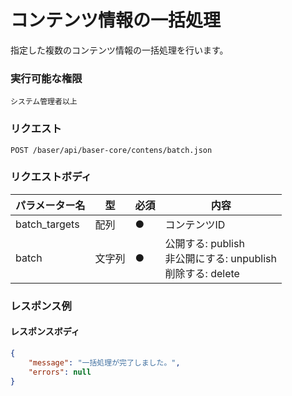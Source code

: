 # コンテンツ情報の一括処理

指定した複数のコンテンツ情報の一括処理を行います。

### 実行可能な権限
```
システム管理者以上
```
 
### リクエスト
```
POST /baser/api/baser-core/contens/batch.json
``` 

### リクエストボディ

| パラメーター名       | 型     | 必須    | 内容                                                 |
|---------------|-------|-------|----------------------------------------------------|
| batch_targets | 配列   | ●     | コンテンツID                                            |
| batch         | 文字列 | ●     | 公開する: publish<br>非公開にする: unpublish<br>削除する: delete |

### レスポンス例
#### レスポンスボディ
```json
{
    "message": "一括処理が完了しました。",
    "errors": null
}
```
